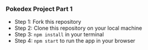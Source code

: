 ### Pokedex Project Part 1

- Step 1: Fork this repository
- Step 2: Clone this repository on your local machine
- Step 3: `npm install` in your terminal
- Step 4: `npm start` to run the app in your browser

